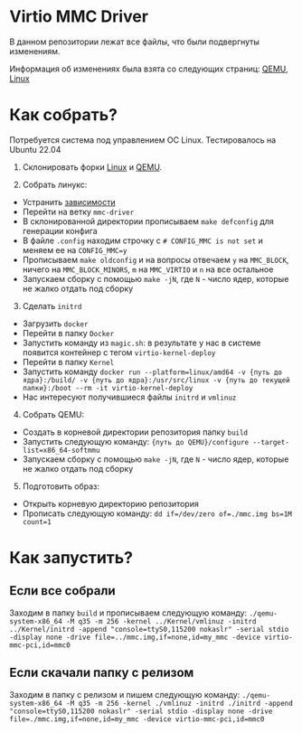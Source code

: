 # Virtio MMC Driver

В данном репозитории лежат все файлы, что были подвергнуты изменениям.

Информация об изменениях была взята со следующих страниц: [QEMU](https://gitlab.com/technothecow/qemu/-/compare/master...virtio-mmc?from_project_id=53824584&straight=false), [Linux](https://github.com/torvalds/linux/compare/master...technothecow:linux:mmc-driver)

# Как собрать?

Потребуется система под управлением ОС Linux. Тестировалось на Ubuntu 22.04

1) Склонировать форки [Linux](https://github.com/technothecow/linux) и [QEMU](https://gitlab.com/technothecow/qemu).

2) Собрать линукс:
 - Устранить [зависимости](https://www.kernel.org/doc/html/v6.8-rc5/process/changes.html)
 - Перейти на ветку `mmc-driver`
 - В склонированной директории прописываем `make defconfig` для генерации конфига
 - В файле `.config` находим строчку с `# CONFIG_MMC is not set` и меняем ее на `CONFIG_MMC=y`
 - Прописываем `make oldconfig` и на вопросы отвечаем `y` на `MMC_BLOCK`,  ничего на `MMC_BLOCK_MINORS`, `m` на `MMC_VIRTIO` и `n` на все остальное
 - Запускаем сборку с помощью `make -jN`, где `N` - число ядер, которые не жалко отдать под сборку

3) Сделать `initrd`
 - Загрузить `docker`
 - Перейти в папку `Docker`
 - Запустить команду из `magic.sh`: в результате у нас в системе появится контейнер с тегом `virtio-kernel-deploy`
 - Перейти в папку `Kernel`
 - Запустить команду `docker run --platform=linux/amd64 -v {путь до ядра}:/build/ -v {путь до ядра}:/usr/src/linux -v {путь до текущей папки}:/boot --rm -it virtio-kernel-deploy`
 - Нас интересуют получившиеся файлы `initrd` и `vmlinuz`

4) Собрать QEMU:
 - Создать в корневой директории репозитория папку `build`
 - Запустить следующую команду: `{путь до QEMU}/configure --target-list=x86_64-softmmu`
 - Запускаем сборку с помощью `make -jN`, где `N` - число ядер, которые не жалко отдать под сборку

5) Подготовить образ:
 - Открыть корневую директорию репозитория
 - Прописать следующую команду: `dd if=/dev/zero of=./mmc.img bs=1M count=1`

# Как запустить?

## Если все собрали

Заходим в папку `build` и прописываем следующую команду: `./qemu-system-x86_64 -M q35 -m 256 -kernel ../Kernel/vmlinuz -initrd ../Kernel/initrd -append "console=ttyS0,115200 nokaslr" -serial stdio -display none -drive file=../mmc.img,if=none,id=my_mmc -device virtio-mmc-pci,id=mmc0`

## Если скачали папку с релизом

Заходим в папку с релизом и пишем следующую команду: `./qemu-system-x86_64 -M q35 -m 256 -kernel ./vmlinuz -initrd ./initrd -append "console=ttyS0,115200 nokaslr" -serial stdio -display none -drive file=./mmc.img,if=none,id=my_mmc -device virtio-mmc-pci,id=mmc0`